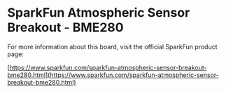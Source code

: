 # SparkFun Atmospheric Sensor Breakout - BME280

For more information about this board, visit the official SparkFun product page:

[https://www.sparkfun.com/sparkfun-atmospheric-sensor-breakout-bme280.html](https://www.sparkfun.com/sparkfun-atmospheric-sensor-breakout-bme280.html)